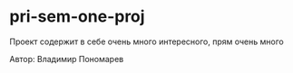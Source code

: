 # pri-sem-one-proj 
Проект содержит в себе очень много интересного, прям очень много

Автор: Владимир Пономарев
